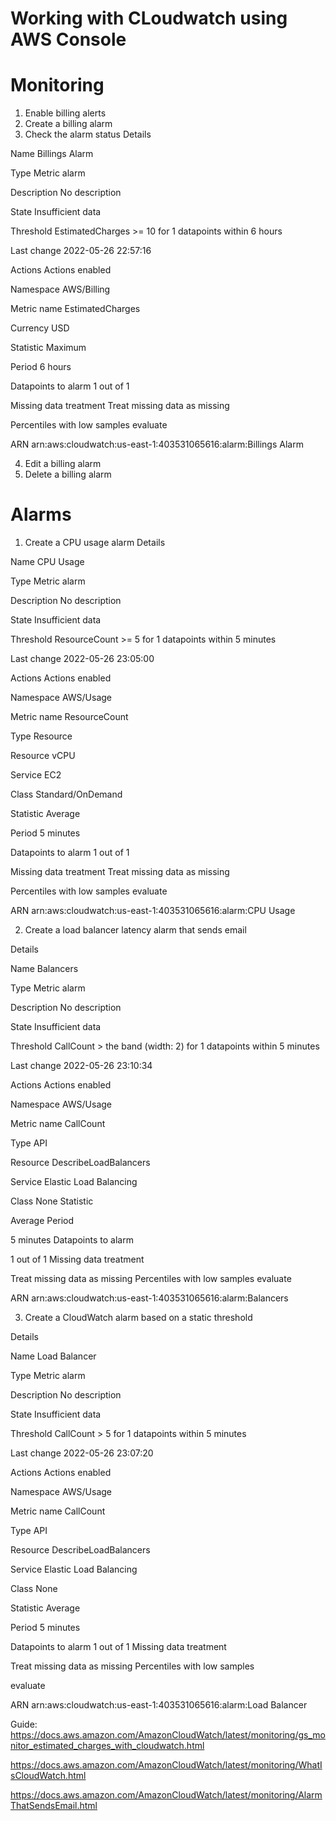 # Working with CLoudwatch using AWS Console 

# Monitoring 

1. Enable billing alerts
2. Create a billing alarm
3. Check the alarm status
Details

Name
Billings Alarm

Type
Metric alarm

Description
No description

State
Insufficient data

Threshold
EstimatedCharges >= 10 for 1 datapoints within 6 hours

Last change
2022-05-26 22:57:16

Actions
Actions enabled

Namespace
AWS/Billing

Metric name
EstimatedCharges

Currency
USD

Statistic
Maximum

Period
6 hours

Datapoints to alarm
1 out of 1

Missing data treatment
Treat missing data as missing

Percentiles with low samples
evaluate

ARN
arn:aws:cloudwatch:us-east-1:403531065616:alarm:Billings Alarm

4. Edit a billing alarm
5. Delete a billing alarm


# Alarms

1. Create a CPU usage alarm
Details

Name
CPU Usage

Type
Metric alarm

Description
No description

State
Insufficient data

Threshold
ResourceCount >= 5 for 1 datapoints within 5 minutes

Last change
2022-05-26 23:05:00

Actions
Actions enabled

Namespace
AWS/Usage

Metric name
ResourceCount

Type
Resource

Resource
vCPU

Service
EC2

Class
Standard/OnDemand

Statistic
Average

Period
5 minutes

Datapoints to alarm
1 out of 1

Missing data treatment
Treat missing data as missing

Percentiles with low samples
evaluate

ARN
arn:aws:cloudwatch:us-east-1:403531065616:alarm:CPU Usage

2. Create a load balancer latency alarm that sends email

Details

Name
Balancers

Type
Metric alarm

Description
No description

State
Insufficient data

Threshold
CallCount > the band (width: 2) for 1 datapoints within 5 minutes

Last change
2022-05-26 23:10:34

Actions
Actions enabled

Namespace
AWS/Usage

Metric name
CallCount

Type
API

Resource
DescribeLoadBalancers

Service
Elastic Load Balancing

Class
None
Statistic

Average
Period

5 minutes
Datapoints to alarm

1 out of 1
Missing data treatment

Treat missing data as missing
Percentiles with low samples
evaluate

ARN
arn:aws:cloudwatch:us-east-1:403531065616:alarm:Balancers

3. Create a CloudWatch alarm based on a static threshold

Details

Name
Load Balancer

Type
Metric alarm

Description
No description

State
Insufficient data

Threshold
CallCount > 5 for 1 datapoints within 5 minutes

Last change
2022-05-26 23:07:20

Actions
Actions enabled

Namespace
AWS/Usage

Metric name
CallCount


Type
API

Resource
DescribeLoadBalancers

Service
Elastic Load Balancing

Class
None

Statistic
Average

Period
5 minutes

Datapoints to alarm
1 out of 1
Missing data treatment

Treat missing data as missing
Percentiles with low samples

evaluate

ARN
arn:aws:cloudwatch:us-east-1:403531065616:alarm:Load Balancer


Guide:
https://docs.aws.amazon.com/AmazonCloudWatch/latest/monitoring/gs_monitor_estimated_charges_with_cloudwatch.html

https://docs.aws.amazon.com/AmazonCloudWatch/latest/monitoring/WhatIsCloudWatch.html

https://docs.aws.amazon.com/AmazonCloudWatch/latest/monitoring/AlarmThatSendsEmail.html








